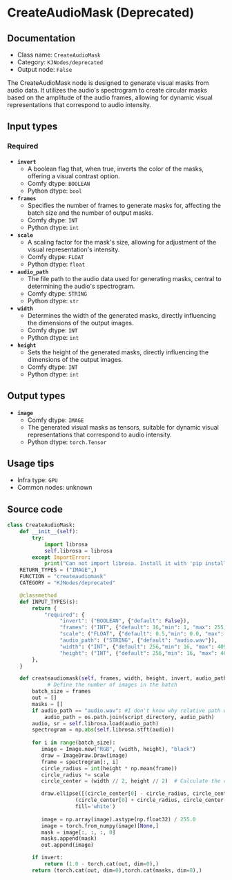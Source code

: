 # CreateAudioMask (Deprecated)
## Documentation
- Class name: `CreateAudioMask`
- Category: `KJNodes/deprecated`
- Output node: `False`

The CreateAudioMask node is designed to generate visual masks from audio data. It utilizes the audio's spectrogram to create circular masks based on the amplitude of the audio frames, allowing for dynamic visual representations that correspond to audio intensity.
## Input types
### Required
- **`invert`**
    - A boolean flag that, when true, inverts the color of the masks, offering a visual contrast option.
    - Comfy dtype: `BOOLEAN`
    - Python dtype: `bool`
- **`frames`**
    - Specifies the number of frames to generate masks for, affecting the batch size and the number of output masks.
    - Comfy dtype: `INT`
    - Python dtype: `int`
- **`scale`**
    - A scaling factor for the mask's size, allowing for adjustment of the visual representation's intensity.
    - Comfy dtype: `FLOAT`
    - Python dtype: `float`
- **`audio_path`**
    - The file path to the audio data used for generating masks, central to determining the audio's spectrogram.
    - Comfy dtype: `STRING`
    - Python dtype: `str`
- **`width`**
    - Determines the width of the generated masks, directly influencing the dimensions of the output images.
    - Comfy dtype: `INT`
    - Python dtype: `int`
- **`height`**
    - Sets the height of the generated masks, directly influencing the dimensions of the output images.
    - Comfy dtype: `INT`
    - Python dtype: `int`
## Output types
- **`image`**
    - Comfy dtype: `IMAGE`
    - The generated visual masks as tensors, suitable for dynamic visual representations that correspond to audio intensity.
    - Python dtype: `torch.Tensor`
## Usage tips
- Infra type: `GPU`
- Common nodes: unknown


## Source code
```python
class CreateAudioMask:
    def __init__(self):
        try:
            import librosa
            self.librosa = librosa
        except ImportError:
            print("Can not import librosa. Install it with 'pip install librosa'")
    RETURN_TYPES = ("IMAGE",)
    FUNCTION = "createaudiomask"
    CATEGORY = "KJNodes/deprecated"

    @classmethod
    def INPUT_TYPES(s):
        return {
            "required": {
                 "invert": ("BOOLEAN", {"default": False}),
                 "frames": ("INT", {"default": 16,"min": 1, "max": 255, "step": 1}),
                 "scale": ("FLOAT", {"default": 0.5,"min": 0.0, "max": 2.0, "step": 0.01}),
                 "audio_path": ("STRING", {"default": "audio.wav"}),
                 "width": ("INT", {"default": 256,"min": 16, "max": 4096, "step": 1}),
                 "height": ("INT", {"default": 256,"min": 16, "max": 4096, "step": 1}),
        },
    } 

    def createaudiomask(self, frames, width, height, invert, audio_path, scale):
             # Define the number of images in the batch
        batch_size = frames
        out = []
        masks = []
        if audio_path == "audio.wav": #I don't know why relative path won't work otherwise...
            audio_path = os.path.join(script_directory, audio_path)
        audio, sr = self.librosa.load(audio_path)
        spectrogram = np.abs(self.librosa.stft(audio))
        
        for i in range(batch_size):
           image = Image.new("RGB", (width, height), "black")
           draw = ImageDraw.Draw(image)
           frame = spectrogram[:, i]
           circle_radius = int(height * np.mean(frame))
           circle_radius *= scale
           circle_center = (width // 2, height // 2)  # Calculate the center of the image

           draw.ellipse([(circle_center[0] - circle_radius, circle_center[1] - circle_radius),
                      (circle_center[0] + circle_radius, circle_center[1] + circle_radius)],
                      fill='white')
             
           image = np.array(image).astype(np.float32) / 255.0
           image = torch.from_numpy(image)[None,]
           mask = image[:, :, :, 0] 
           masks.append(mask)
           out.append(image)

        if invert:
            return (1.0 - torch.cat(out, dim=0),)
        return (torch.cat(out, dim=0),torch.cat(masks, dim=0),)

```
